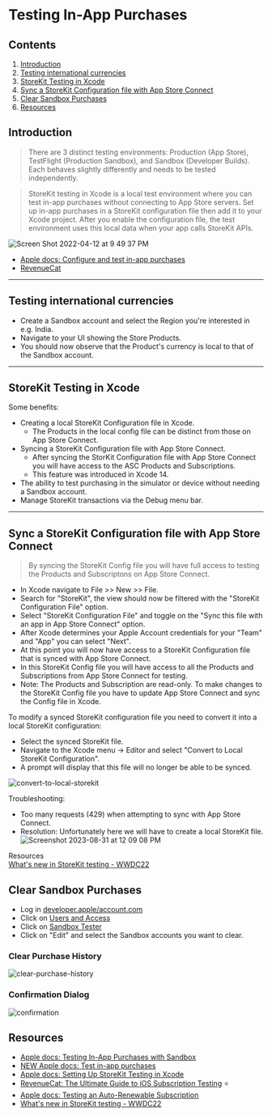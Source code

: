 # Testing In-App Purchases

## Contents 

1. [Introduction](#introduction)
2. [Testing international currencies](#testing-international-currencies)
3. [StoreKit Testing in Xcode](#storekit-testing-in-xcode)
4. [Sync a StoreKit Configuration file with App Store Connect](#sync-a-storekit-configuration-file-with-app-store-connect)
5. [Clear Sandbox Purchases](#clear-sandbox-purchases)
6. [Resources](#resources)

## Introduction

> There are 3 distinct testing environments: Production (App Store), TestFlight (Production Sandbox), and Sandbox (Developer Builds). Each behaves slightly differently and needs to be tested independently.

> StoreKit testing in Xcode is a local test environment where you can test in-app purchases without connecting to App Store servers. Set up in-app purchases in a StoreKit configuration file then add it to your Xcode project. After you enable the configuration file, the test environment uses this local data when your app calls StoreKit APIs.

![Screen Shot 2022-04-12 at 9 49 37 PM](https://user-images.githubusercontent.com/1819208/163083557-0662d0c6-9855-4399-ab4c-ca6e712f5a18.png)

* [Apple docs: Configure and test in-app purchases](https://help.apple.com/app-store-connect/#/dev7e89e149d)
* [RevenueCat](https://www.revenuecat.com/blog/engineering/the-ultimate-guide-to-subscription-testing-on-ios/)

***

## Testing international currencies 

* Create a Sandbox account and select the Region you're interested in e.g. India.
* Navigate to your UI showing the Store Products. 
* You should now observe that the Product's currency is local to that of the Sandbox account.

***

## StoreKit Testing in Xcode 

Some benefits: 
* Creating a local StoreKit Configuration file in Xcode.
  * The Products in the local config file can be distinct from those on App Store Connect.
* Syncing a StoreKit Configuration file with App Store Connect.
  * After syncing the StorKit Configuration file with App Store Connect you will have access to the ASC Products and Subscriptions.
  * This feature was introduced in Xcode 14. 
* The ability to test purchasing in the simulator or device without needing a Sandbox account.
* Manage StoreKit transactions via the Debug menu bar.

***

## Sync a StoreKit Configuration file with App Store Connect

> By syncing the StoreKit Config file you will have full access to testing the Products and Subscriptons on App Store Connect.

* In Xcode navigate to File >> New >> File. 
* Search for "StoreKit", the view should now be filtered with the "StoreKit Configuration File" option. 
* Select "StoreKit Configuration File" and toggle on the "Sync this file with an app in App Store Connect" option. 
* After Xcode determines your Apple Account credentials for your "Team" and "App" you can select "Next".
* At this point you will now have access to a StoreKit Configuration file that is synced with App Store Connect.
* In this StoreKit Config file you will have access to all the Products and Subscriptions from App Store Connect for testing. 
* Note: The Products and Subscription are read-only. To make changes to the StoreKit Config file you have to update App Store Connect and sync the Config file in Xcode.

To modify a synced StoreKit configuration file you need to convert it into a local StoreKit configuration: 
* Select the synced StoreKit file.
* Navigate to the Xcode menu -> Editor and select "Convert to Local StoreKit Configuration".
* A prompt will display that this file will no longer be able to be synced.

![convert-to-local-storekit](https://github.com/alexpaul/in-app-purchases/assets/1819208/b9c2f5c5-4de5-4f4b-aadf-e694995a93dc)

Troubleshooting:  
* Too many requests (429) when attempting to sync with App Store Connect.  
* Resolution: Unfortunately here we will have to create a local StoreKit file.  
![Screenshot 2023-08-31 at 12 09 08 PM](https://github.com/alexpaul/in-app-purchases/assets/1819208/edfe305e-8088-4a1b-87b2-6dad3af4d89a)

Resources  
[What's new in StoreKit testing - WWDC22](https://developer.apple.com/videos/play/wwdc2022/10039/)

## Clear Sandbox Purchases 

* Log in [developer.apple/account.com](https://developer.apple.com/account)
* Click on [Users and Access](https://appstoreconnect.apple.com/access/users)
* Click on [Sandbox Tester](https://appstoreconnect.apple.com/access/users/sandbox)
* Click on "Edit" and select the Sandbox accounts you want to clear.

### Clear Purchase History
![clear-purchase-history](https://github.com/alexpaul/in-app-purchases/assets/1819208/33b146c4-0c23-44f1-b886-ee9c8ce6bc9d)

### Confirmation Dialog
![confirmation](https://github.com/alexpaul/in-app-purchases/assets/1819208/3a278db9-7fe2-498b-bd49-eb5fc73a2f24)

## Resources

* [Apple docs: Testing In-App Purchases with Sandbox
](https://developer.apple.com/documentation/storekit/in-app_purchase/testing_in-app_purchases_with_sandbox)
* [NEW Apple docs: Test in-app purchases](https://developer.apple.com/help/app-store-connect/test-in-app-purchases-main/test-in-app-purchases)
* [Apple docs: Setting Up StoreKit Testing in Xcode](https://developer.apple.com/documentation/xcode/setting-up-storekit-testing-in-xcode)
* [RevenueCat: The Ultimate Guide to iOS Subscription Testing](https://www.revenuecat.com/blog/the-ultimate-guide-to-subscription-testing-on-ios#sandbox) ⭐️
* [Apple docs: Testing an Auto-Renewable Subscription](https://developer.apple.com/documentation/storekit/in-app_purchase/testing_in-app_purchases_with_sandbox/testing_an_auto-renewable_subscription)
* [What's new in StoreKit testing - WWDC22](https://developer.apple.com/videos/play/wwdc2022/10039/)

